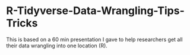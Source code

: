 # R-Tidyverse-Data-Wrangling-Tips-Tricks
This is based on a 60 min presentation I gave to help researchers get all their data wrangling into one location (R). 
